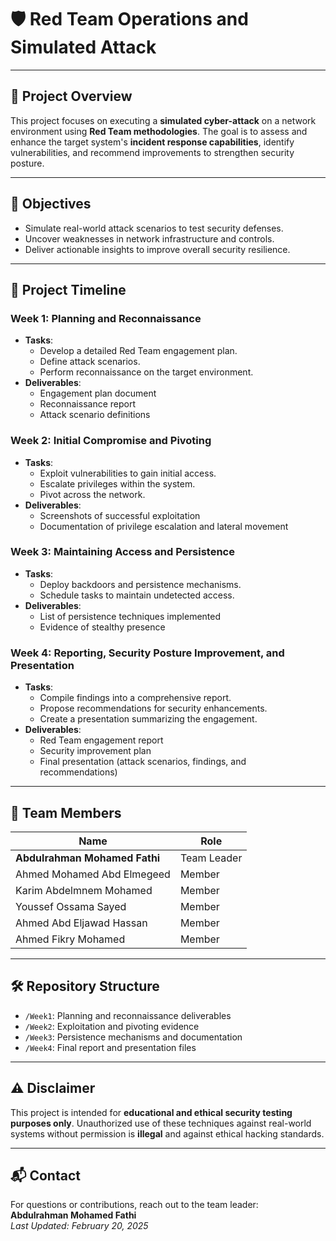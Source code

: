 # 🛡️ Red Team Operations and Simulated Attack

---

## 📌 Project Overview  
This project focuses on executing a **simulated cyber-attack** on a network environment using **Red Team methodologies**. The goal is to assess and enhance the target system's **incident response capabilities**, identify vulnerabilities, and recommend improvements to strengthen security posture.

---

## 🎯 Objectives  
- Simulate real-world attack scenarios to test security defenses.  
- Uncover weaknesses in network infrastructure and controls.  
- Deliver actionable insights to improve overall security resilience.  

---

## 📅 Project Timeline  

### **Week 1: Planning and Reconnaissance**  
- **Tasks**:  
  - Develop a detailed Red Team engagement plan.  
  - Define attack scenarios.  
  - Perform reconnaissance on the target environment.  
- **Deliverables**:  
  - Engagement plan document  
  - Reconnaissance report  
  - Attack scenario definitions  

### **Week 2: Initial Compromise and Pivoting**  
- **Tasks**:  
  - Exploit vulnerabilities to gain initial access.  
  - Escalate privileges within the system.  
  - Pivot across the network.  
- **Deliverables**:  
  - Screenshots of successful exploitation  
  - Documentation of privilege escalation and lateral movement  

### **Week 3: Maintaining Access and Persistence**  
- **Tasks**:  
  - Deploy backdoors and persistence mechanisms.  
  - Schedule tasks to maintain undetected access.  
- **Deliverables**:  
  - List of persistence techniques implemented  
  - Evidence of stealthy presence  

### **Week 4: Reporting, Security Posture Improvement, and Presentation**  
- **Tasks**:  
  - Compile findings into a comprehensive report.  
  - Propose recommendations for security enhancements.  
  - Create a presentation summarizing the engagement.  
- **Deliverables**:  
  - Red Team engagement report  
  - Security improvement plan  
  - Final presentation (attack scenarios, findings, and recommendations)  

---

## 👥 Team Members  
| Name                      | Role            |  
|---------------------------|-----------------|  
| **Abdulrahman Mohamed Fathi** | Team Leader |  
| Ahmed Mohamed Abd Elmegeed | Member          |  
| Karim Abdelmnem Mohamed   | Member          |  
| Youssef Ossama Sayed     | Member          |  
| Ahmed Abd Eljawad Hassan  | Member          |  
| Ahmed Fikry Mohamed       | Member          |  

---

## 🛠️ Repository Structure  
- `/Week1`: Planning and reconnaissance deliverables  
- `/Week2`: Exploitation and pivoting evidence  
- `/Week3`: Persistence mechanisms and documentation  
- `/Week4`: Final report and presentation files  

---

## ⚠️ Disclaimer  
This project is intended for **educational and ethical security testing purposes only**. Unauthorized use of these techniques against real-world systems without permission is **illegal** and against ethical hacking standards.  

---

## 📬 Contact  
For questions or contributions, reach out to the team leader:  
**Abdulrahman Mohamed Fathi**  
*Last Updated: February 20, 2025*
